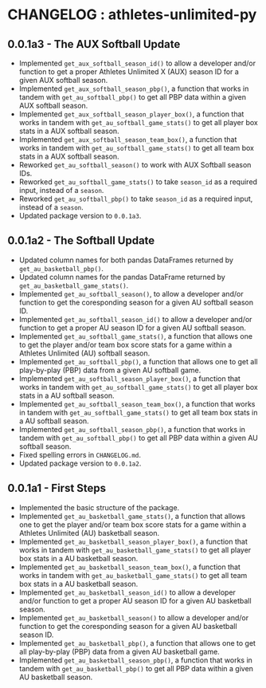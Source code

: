 # CHANGELOG : athletes-unlimited-py

## 0.0.1a3 - The AUX Softball Update

- Implemented `get_aux_softball_season_id()` to allow a developer and/or function to get a proper Athletes Unlimited X (AUX) season ID for a given AUX softball season.
- Implemented `get_aux_softball_season_pbp()`, a function that works in tandem with `get_au_softball_pbp()` to get all PBP data within a given AUX softball season.
- Implemented `get_aux_softball_season_player_box()`, a function that works in tandem with `get_au_softball_game_stats()` to get all player box stats in a AUX softball season.
- Implemented `get_aux_softball_season_team_box()`, a function that works in tandem with `get_au_softball_game_stats()` to get all team box stats in a AUX softball season.
- Reworked `get_au_softball_season()` to work with AUX Softball season IDs.
- Reworked `get_au_softball_game_stats()` to take `season_id` as a required input, instead of a `season`.
- Reworked `get_au_softball_pbp()` to take `season_id` as a required input, instead of a `season`.
- Updated package version to `0.0.1a3`.

## 0.0.1a2 - The Softball Update

- Updated column names for both pandas DataFrames returned by `get_au_basketball_pbp()`.
- Updated column names for the pandas DataFrame returned by `get_au_basketball_game_stats()`.
- Implemented `get_au_softball_season()`, to allow a developer and/or function to get the coresponding season for a given AU softball season ID.
- Implemented `get_au_softball_season_id()` to allow a developer and/or function to get a proper AU season ID for a given AU softball season.
- Implemented `get_au_softball_game_stats()`, a function that allows one to get the player and/or team box score stats for a game within a Athletes Unlimited (AU) softball season.
- Implemented `get_au_softball_pbp()`, a function that allows one to get all play-by-play (PBP) data from a given AU softball game.
- Implemented `get_au_softball_season_player_box()`, a function that works in tandem with `get_au_softball_game_stats()` to get all player box stats in a AU softball season.
- Implemented `get_au_softball_season_team_box()`, a function that works in tandem with `get_au_softball_game_stats()` to get all team box stats in a AU softball season.
- Implemented `get_au_softball_season_pbp()`, a function that works in tandem with `get_au_softball_pbp()` to get all PBP data within a given AU softball season.
- Fixed spelling errors in `CHANGELOG.md`.
- Updated package version to `0.0.1a2`.

## 0.0.1a1 - First Steps

- Implemented the basic structure of the package.
- Implemented `get_au_basketball_game_stats()`, a function that allows one to get the player and/or team box score stats for a game within a Athletes Unlimited (AU) basketball season.
- Implemented `get_au_basketball_season_player_box()`, a function that works in tandem with `get_au_basketball_game_stats()` to get all player box stats in a AU basketball season.
- Implemented `get_au_basketball_season_team_box()`, a function that works in tandem with `get_au_basketball_game_stats()` to get all team box stats in a AU basketball season.
- Implemented `get_au_basketball_season_id()` to allow a developer and/or function to get a proper AU season ID for a given AU basketball season.
- Implemented `get_au_basketball_season()` to allow a developer and/or function to get the coresponding season for a given AU basketball season ID.
- Implemented `get_au_basketball_pbp()`, a function that allows one to get all play-by-play (PBP) data from a given AU basketball game.
- Implemented `get_au_basketball_season_pbp()`, a function that works in tandem with `get_au_basketball_pbp()` to get all PBP data within a given AU basketball season.
